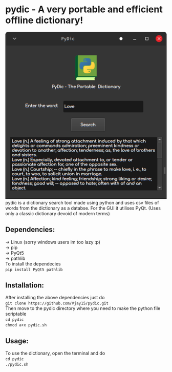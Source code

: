 # pydic - A very portable and efficient offline dictionary!
<div align="center">
  <img width="600" src="Screenshot.png" alt="Screenshot">
</div>
pydic is a dictionary search tool made using python and uses csv files of words from the dictionary as a databse. For the GUI it utilises PyQt. (Uses only a classic dictionary devoid of modern terms)

## Dependencies:
-> Linux (sorry windows users im too lazy :p)\
-> pip\
-> PyQt5\
-> pathlib\
To install the dependecies\
```pip install PyQt5 pathlib```

## Installation:
After installing the above dependencies just do\
```git clone https://github.com/Vjay15/pydic.git```\
Then move to the pydic directory where you need to make the python file scriptable\
```cd pydic```\
```chmod a+x pydic.sh```

## Usage:
To use the dictionary, open the terminal and do\
```cd pydic```\
```./pydic.sh```
